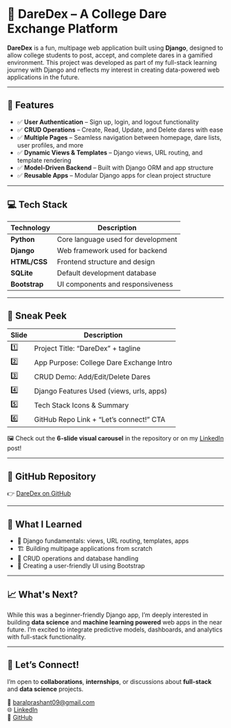 # 🎯 DareDex – A College Dare Exchange Platform

**DareDex** is a fun, multipage web application built using **Django**, designed to allow college students to post, accept, and complete dares in a gamified environment. This project was developed as part of my full-stack learning journey with Django and reflects my interest in creating data-powered web applications in the future.

---

## 🚀 Features

- ✅ **User Authentication** – Sign up, login, and logout functionality  
- ✅ **CRUD Operations** – Create, Read, Update, and Delete dares with ease  
- ✅ **Multiple Pages** – Seamless navigation between homepage, dare lists, user profiles, and more  
- ✅ **Dynamic Views & Templates** – Django views, URL routing, and template rendering  
- ✅ **Model-Driven Backend** – Built with Django ORM and app structure  
- ✅ **Reusable Apps** – Modular Django apps for clean project structure

---

## 💻 Tech Stack

| Technology | Description |
|------------|-------------|
| **Python** | Core language used for development |
| **Django** | Web framework used for backend |
| **HTML/CSS** | Frontend structure and design |
| **SQLite** | Default development database |
| **Bootstrap** | UI components and responsiveness |

---

## 📸 Sneak Peek

| Slide | Description |
|-------|-------------|
| 1️⃣ | Project Title: “DareDex” + tagline |
| 2️⃣ | App Purpose: College Dare Exchange Intro |
| 3️⃣ | CRUD Demo: Add/Edit/Delete Dares |
| 4️⃣ | Django Features Used (views, urls, apps) |
| 5️⃣ | Tech Stack Icons & Summary |
| 6️⃣ | GitHub Repo Link + “Let’s connect!” CTA |

🖼️ Check out the **6-slide visual carousel** in the repository or on my [LinkedIn](#) post!

---

## 🔗 GitHub Repository

👉 [DareDex on GitHub](https://github.com/Prashant-Baral/DareDex)

---

## 📌 What I Learned

- 🧠 Django fundamentals: views, URL routing, templates, apps  
- 🏗️ Building multipage applications from scratch  
- 🧹 CRUD operations and database handling  
- 🎨 Creating a user-friendly UI using Bootstrap

---

## 📈 What's Next?

While this was a beginner-friendly Django app, I’m deeply interested in building **data science** and **machine learning powered** web apps in the near future. I’m excited to integrate predictive models, dashboards, and analytics with full-stack functionality.

---

## 🤝 Let’s Connect!

I’m open to **collaborations**, **internships**, or discussions about **full-stack** and **data science** projects.

📧 baralprashant09@gmail.com  
🌐 [LinkedIn](https://www.linkedin.com/in/prashantbaral1/)  
🐙 [GitHub](https://github.com/Prashant-Baral)
